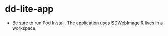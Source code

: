 # dd-lite-app


- Be sure to run Pod Install. The application uses SDWebImage & lives in a workspace.

